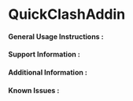 # QuickClashAddin

#### General Usage Instructions :



#### Support Information :



#### Additional Information :



#### Known Issues :
